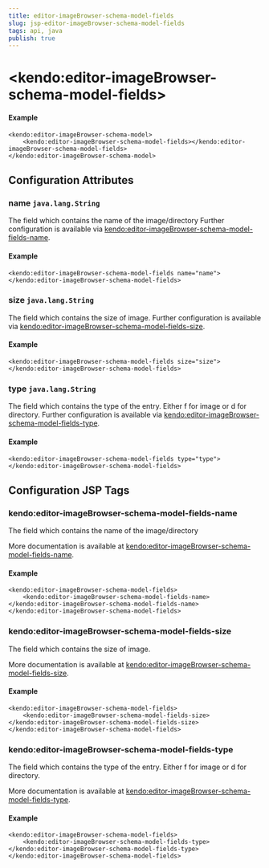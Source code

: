 ```yaml
---
title: editor-imageBrowser-schema-model-fields
slug: jsp-editor-imageBrowser-schema-model-fields
tags: api, java
publish: true
---
```


# \<kendo:editor-imageBrowser-schema-model-fields\>



#### Example
    <kendo:editor-imageBrowser-schema-model>
        <kendo:editor-imageBrowser-schema-model-fields></kendo:editor-imageBrowser-schema-model-fields>
    </kendo:editor-imageBrowser-schema-model>

## Configuration Attributes

### name `java.lang.String`

The field which contains the name of the image/directory Further configuration is available via [kendo:editor-imageBrowser-schema-model-fields-name](#kendo-editor-imageBrowser-schema-model-fields-name). 

#### Example
    <kendo:editor-imageBrowser-schema-model-fields name="name">
    </kendo:editor-imageBrowser-schema-model-fields>

### size `java.lang.String`

The field which contains the size of image. Further configuration is available via [kendo:editor-imageBrowser-schema-model-fields-size](#kendo-editor-imageBrowser-schema-model-fields-size). 

#### Example
    <kendo:editor-imageBrowser-schema-model-fields size="size">
    </kendo:editor-imageBrowser-schema-model-fields>

### type `java.lang.String`

The field which contains the type of the entry. Either f for image or d for directory. Further configuration is available via [kendo:editor-imageBrowser-schema-model-fields-type](#kendo-editor-imageBrowser-schema-model-fields-type). 

#### Example
    <kendo:editor-imageBrowser-schema-model-fields type="type">
    </kendo:editor-imageBrowser-schema-model-fields>


##  Configuration JSP Tags

### kendo:editor-imageBrowser-schema-model-fields-name

The field which contains the name of the image/directory

More documentation is available at [kendo:editor-imageBrowser-schema-model-fields-name](/api/wrappers/jsp/editor/imagebrowser-schema-model-fields-name).

#### Example

    <kendo:editor-imageBrowser-schema-model-fields>
        <kendo:editor-imageBrowser-schema-model-fields-name></kendo:editor-imageBrowser-schema-model-fields-name>
    </kendo:editor-imageBrowser-schema-model-fields>

### kendo:editor-imageBrowser-schema-model-fields-size

The field which contains the size of image.

More documentation is available at [kendo:editor-imageBrowser-schema-model-fields-size](/api/wrappers/jsp/editor/imagebrowser-schema-model-fields-size).

#### Example

    <kendo:editor-imageBrowser-schema-model-fields>
        <kendo:editor-imageBrowser-schema-model-fields-size></kendo:editor-imageBrowser-schema-model-fields-size>
    </kendo:editor-imageBrowser-schema-model-fields>

### kendo:editor-imageBrowser-schema-model-fields-type

The field which contains the type of the entry. Either f for image or d for directory.

More documentation is available at [kendo:editor-imageBrowser-schema-model-fields-type](/api/wrappers/jsp/editor/imagebrowser-schema-model-fields-type).

#### Example

    <kendo:editor-imageBrowser-schema-model-fields>
        <kendo:editor-imageBrowser-schema-model-fields-type></kendo:editor-imageBrowser-schema-model-fields-type>
    </kendo:editor-imageBrowser-schema-model-fields>

